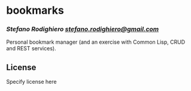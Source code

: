 # bookmarks
### _Stefano Rodighiero <stefano.rodighiero@gmail.com>_

Personal bookmark manager (and an exercise with Common Lisp, CRUD and
REST services).

## License

Specify license here

